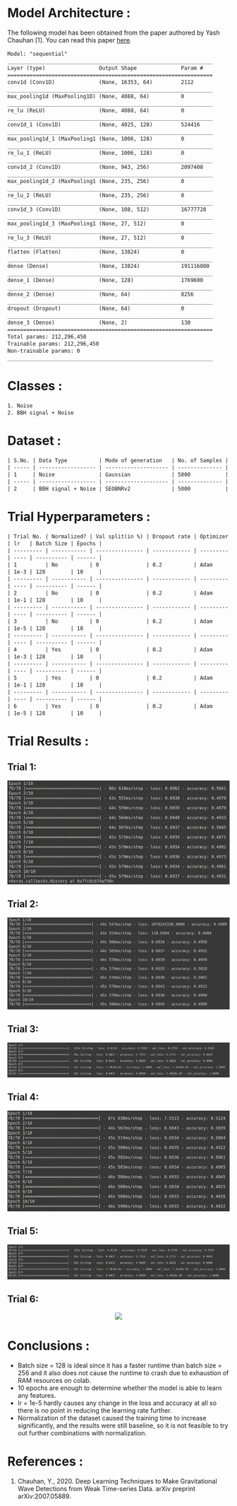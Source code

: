 # Model Architecture :
The following model has been obtained from the paper authored by Yash Chauhan [1]. You can read this paper [here](/Literature%20Review/Classification/1D-CNN/yash_chauhan.pdf).
```
Model: "sequential"
_________________________________________________________________
Layer (type)                 Output Shape              Param #   
=================================================================
conv1d (Conv1D)              (None, 16353, 64)         2112      
_________________________________________________________________
max_pooling1d (MaxPooling1D) (None, 4088, 64)          0         
_________________________________________________________________
re_lu (ReLU)                 (None, 4088, 64)          0         
_________________________________________________________________
conv1d_1 (Conv1D)            (None, 4025, 128)         524416    
_________________________________________________________________
max_pooling1d_1 (MaxPooling1 (None, 1006, 128)         0         
_________________________________________________________________
re_lu_1 (ReLU)               (None, 1006, 128)         0         
_________________________________________________________________
conv1d_2 (Conv1D)            (None, 943, 256)          2097408   
_________________________________________________________________
max_pooling1d_2 (MaxPooling1 (None, 235, 256)          0         
_________________________________________________________________
re_lu_2 (ReLU)               (None, 235, 256)          0         
_________________________________________________________________
conv1d_3 (Conv1D)            (None, 108, 512)          16777728  
_________________________________________________________________
max_pooling1d_3 (MaxPooling1 (None, 27, 512)           0         
_________________________________________________________________
re_lu_3 (ReLU)               (None, 27, 512)           0         
_________________________________________________________________
flatten (Flatten)            (None, 13824)             0         
_________________________________________________________________
dense (Dense)                (None, 13824)             191116800 
_________________________________________________________________
dense_1 (Dense)              (None, 128)               1769600   
_________________________________________________________________
dense_2 (Dense)              (None, 64)                8256      
_________________________________________________________________
dropout (Dropout)            (None, 64)                0         
_________________________________________________________________
dense_3 (Dense)              (None, 2)                 130       
=================================================================
Total params: 212,296,450
Trainable params: 212,296,450
Non-trainable params: 0
_________________________________________________________________
```

# Classes :
```
1. Noise 
2. BBH signal + Noise
```

# Dataset :
```
| S.No. | Data Type          | Mode of generation   | No. of Samples |
| ----- | ------------------ | -------------------- | -------------- |
| 1     | Noise              | Gaussian             | 5000           |
| ----- | ------------------ | -------------------- | -------------- |
| 2     | BBH signal + Noise | SEOBNRv2             | 5000           |
```

# Trial Hyperparameters :
```
| Trial No. | Normalized? | Val split(in %) | Dropout rate | Optimizer | lr   | Batch Size | Epochs |
| --------- | ----------- | --------------- | ------------ | --------- | ---- | ---------- | ------ |
| 1         | No          | 0               | 0.2          | Adam      | 1e-3 | 128        | 10     |
| --------- | ----------- | --------------- | ------------ | --------- | ---- | ---------- | ------ |
| 2         | No          | 0               | 0.2          | Adam      | 1e-1 | 128        | 10     |
| --------- | ----------- | --------------- | ------------ | --------- | ---- | ---------- | ------ |
| 3         | No          | 0               | 0.2          | Adam      | 1e-5 | 128        | 10     |
| --------- | ----------- | --------------- | ------------ | --------- | ---- | ---------- | ------ |
| 4         | Yes         | 0               | 0.2          | Adam      | 1e-3 | 128        | 10     |
| --------- | ----------- | --------------- | ------------ | --------- | ---- | ---------- | ------ |
| 5         | Yes         | 0               | 0.2          | Adam      | 1e-1 | 128        | 10     |
| --------- | ----------- | --------------- | ------------ | --------- | ---- | ---------- | ------ |
| 6         | Yes         | 0               | 0.2          | Adam      | 1e-5 | 128        | 10     |
```

# Trial Results :
## Trial 1:
<p align="center"> <img src="screenshots/1dcnn_binary_class_model_11.png"> </p>

## Trial 2:
<p align="center"> <img src="screenshots/1dcnn_binary_class_model_12.png"> </p>

## Trial 3:
<p align="center"> <img src="screenshots/1dcnn_binary_class_model_13.png"> </p>

## Trial 4:
<p align="center"> <img src="screenshots/1dcnn_binary_class_model_14.png"> </p>

## Trial 5:
<p align="center"> <img src="screenshots/1dcnn_binary_class_model_15.png"> </p>

## Trial 6:
<p align="center"> <img src="screenshots/1dcnn_binary_class_model_16.png"> </p>

# Conclusions :

+ Batch size = 128 is ideal since it has a faster runtime than batch size = 256 and it also does not cause the runtime  to crash due to exhaustion of RAM resources on colab. 
+ 10 epochs are enough to determine whether the model is able to learn any features. 
+ lr = 1e-5 hardly causes any change in the loss and accuracy at all so there is no point in reducing the learning rate further. 
+ Normalization of the dataset caused the training time to increase significantly, and the results were still baseline, so it is not feasible to try out further combinations with normalization. 

# References :
1. Chauhan, Y., 2020. Deep Learning Techniques to Make Gravitational Wave Detections from Weak Time-series Data. arXiv preprint arXiv:2007.05889.


